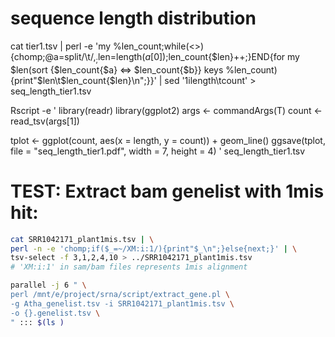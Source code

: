 # sequence length distribution

cat tier1.tsv | perl -e 'my %len_count;while(<>){chomp;@a=split/\t/,$_;$len=length($a[0]);$len_count{$len}++;}END{for my $len(sort {$len_count{$a} <=> $len_count{$b}} keys %len_count){print"$len\t$len_count{$len}\n";}}' | sed '1ilength\tcount' > seq_length_tier1.tsv

Rscript -e '
library(readr)
library(ggplot2)
args <- commandArgs(T)
count <- read_tsv(args[1])

tplot <- ggplot(count, aes(x = length, y = count)) +
geom_line()
ggsave(tplot, file = "seq_length_tier1.pdf", width = 7, height = 4)
' seq_length_tier1.tsv

# TEST: Extract bam genelist with 1mis hit:

```bash
cat SRR1042171_plant1mis.tsv | \
perl -n -e 'chomp;if($_=~/XM:i:1/){print"$_\n";}else{next;}' | \
tsv-select -f 3,1,2,4,10 > ../SRR1042171_plant1mis.tsv
# 'XM:i:1' in sam/bam files represents 1mis alignment
```



```bash
parallel -j 6 " \
perl /mnt/e/project/srna/script/extract_gene.pl \
-g Atha_genelist.tsv -i SRR1042171_plant1mis.tsv \
-o {}.genelist.tsv \
" ::: $(ls )


